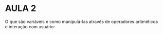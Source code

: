 # AULA 2

O que são variáveis e como manipulá-las através de operadores aritméticos e interação com usuário:

